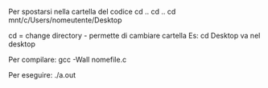 Per spostarsi nella cartella del codice
cd ..
cd ..
cd mnt/c/Users/nomeutente/Desktop

cd = change directory - permette di cambiare cartella
Es: cd Desktop va nel desktop

Per compilare:
gcc -Wall nomefile.c

Per eseguire: ./a.out